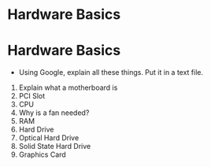 # Hardware Basics
# Hardware Basics

* Using Google, explain all these things. Put it in a text file.

1. Explain what a motherboard is
2. PCI Slot
3. CPU 
4. Why is a fan needed?
5. RAM
6. Hard Drive
7. Optical Hard Drive
8. Solid State Hard Drive     
9. Graphics Card
